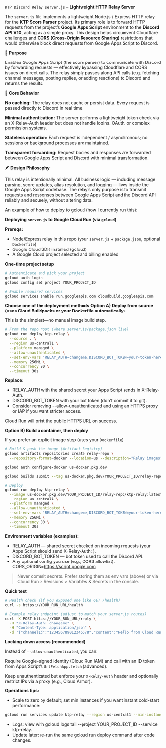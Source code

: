 `KTP Discord Relay server.js` – **Lightweight HTTP Relay Server**

The `server.js` file implements a lightweight Node.js / Express HTTP relay for the **KTP Score Parser** project.
Its primary role is to forward HTTP requests from the project’s **Google Apps Script** environment to the **Discord API V10**, acting as a simple proxy.
This design helps circumvent Cloudflare challenges and **CORS (Cross-Origin Resource Sharing)** restrictions that would otherwise block direct requests from Google Apps Script to Discord.

**🔧 Purpose**

Enables Google Apps Script (the score parser) to communicate with Discord by forwarding requests — effectively bypassing Cloudflare and CORS issues on direct calls.
The relay simply passes along API calls (e.g. fetching channel messages, posting replies, or adding reactions) to Discord and returns the results.

**🧠 Core Behavior**

**No caching:** The relay does not cache or persist data. Every request is passed directly to Discord in real time.

**Minimal authentication:** The server performs a lightweight token check via an X-Relay-Auth header but does not handle logins, OAuth, or complex permission systems.

**Stateless operation:** Each request is independent / asynchronous; no sessions or background processes are maintained.

**Transparent forwarding:** Request bodies and responses are forwarded between Google Apps Script and Discord with minimal transformation.

**🪶 Design Philosophy**

This relay is intentionally minimal.
All business logic — including message parsing, score updates, alias resolution, and logging — lives inside the Google Apps Script codebase.
The relay’s only purpose is to transmit requests and responses between Google Apps Script and the Discord API reliably and securely, without altering data.

An example of how to deploy to gcloud (how I currently run this):

**Deploying `server.js` to Google Cloud Run (via `gcloud`)**

**Prereqs:**
- Node/Express relay in this repo (your `server.js` + `package.json`, optional `Dockerfile`)
- Google Cloud SDK installed (gcloud)
- A Google Cloud project selected and billing enabled

**One-time project setup**
```bash
# Authenticate and pick your project
gcloud auth login
gcloud config set project YOUR_PROJECT_ID

# Enable required services
gcloud services enable run.googleapis.com cloudbuild.googleapis.com
```
**Choose one of the deployment methods**
**Option A) Deploy from source (uses Cloud Buildpacks or your Dockerfile automatically)**

This is the simplest—no manual image build step.
```bash
# From the repo root (where server.js/package.json live)
gcloud run deploy ktp-relay \
  --source . \
  --region us-central1 \
  --platform managed \
  --allow-unauthenticated \
  --set-env-vars "RELAY_AUTH=changeme,DISCORD_BOT_TOKEN=your-token-here" \
  --memory 256Mi \
  --concurrency 80 \
  --timeout 30s
```

**Replace:**

- RELAY_AUTH with the shared secret your Apps Script sends in X-Relay-Auth.
- DISCORD_BOT_TOKEN with your bot token (don’t commit it to git).
- Consider removing --allow-unauthenticated and using an HTTPS proxy or IAP if you want stricter access.

Cloud Run will print the public HTTPS URL on success.

**Option B) Build a container, then deploy**

If you prefer an explicit image step (uses your `Dockerfile`):

```bash
# Build & push the image (Artifact Registry)
gcloud artifacts repositories create relay-repo \
  --repository-format=docker --location=us --description="Relay images" || true

gcloud auth configure-docker us-docker.pkg.dev

gcloud builds submit --tag us-docker.pkg.dev/YOUR_PROJECT_ID/relay-repo/ktp-relay:latest .

# Deploy
gcloud run deploy ktp-relay \
  --image us-docker.pkg.dev/YOUR_PROJECT_ID/relay-repo/ktp-relay:latest \
  --region us-central1 \
  --platform managed \
  --allow-unauthenticated \
  --set-env-vars "RELAY_AUTH=changeme,DISCORD_BOT_TOKEN=your-token-here" \
  --memory 256Mi \
  --concurrency 80 \
  --timeout 30s
```
**Environment variables (examples):**

- RELAY_AUTH — shared secret checked on incoming requests (your Apps Script should send X-Relay-Auth: <value>).
- DISCORD_BOT_TOKEN — bot token used to call the Discord API.
- Any optional config you use (e.g., CORS allowlist): CORS_ORIGIN=https://script.google.com
> Never commit secrets. Prefer storing them as env vars (above) or via Cloud Run > Revisions > Variables & Secrets in the console.

**Quick test**
```bash
# Health check (if you exposed one like GET /health)
curl -s https://YOUR_RUN_URL/health

# Example relay endpoint (adjust to match your server.js routes)
curl -X POST https://YOUR_RUN_URL/reply \
  -H "X-Relay-Auth: changeme" \
  -H "Content-Type: application/json" \
  -d '{"channelId":"123456789012345678","content":"Hello from Cloud Run!"}'
```
**Locking down access (recommended)**

Instead of `--allow-unauthenticated`, you can:

Require Google-signed identity (Cloud Run IAM) and call with an ID token from Apps Script’s `UrlFetchApp.fetch` (advanced).

Keep unauthenticated but enforce your `X-Relay-Auth` header and optionally restrict IPs via a proxy (e.g., Cloud Armor).

**Operations tips:**

- Scale to zero by default; set min instances if you want instant cold-start performance:
```bash
gcloud run services update ktp-relay --region us-central1 --min-instances 1
```
- Logs: view with gcloud logs tail --project YOUR_PROJECT_ID --service ktp-relay.
- Update later: re-run the same gcloud run deploy command after code changes.
